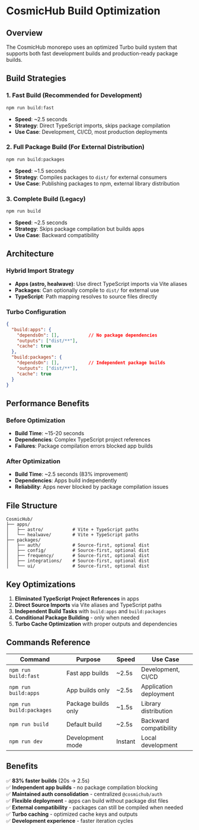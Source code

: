 # CosmicHub Build Optimization

## Overview

The CosmicHub monorepo uses an optimized Turbo build system that supports both fast development builds and production-ready package builds.

## Build Strategies

### 1. Fast Build (Recommended for Development)
```bash
npm run build:fast
```
- **Speed**: ~2.5 seconds
- **Strategy**: Direct TypeScript imports, skips package compilation
- **Use Case**: Development, CI/CD, most production deployments

### 2. Full Package Build (For External Distribution)
```bash
npm run build:packages
```
- **Speed**: ~1.5 seconds
- **Strategy**: Compiles packages to `dist/` for external consumers
- **Use Case**: Publishing packages to npm, external library distribution

### 3. Complete Build (Legacy)
```bash
npm run build
```
- **Speed**: ~2.5 seconds  
- **Strategy**: Skips package compilation but builds apps
- **Use Case**: Backward compatibility

## Architecture

### Hybrid Import Strategy
- **Apps (astro, healwave)**: Use direct TypeScript imports via Vite aliases
- **Packages**: Can optionally compile to `dist/` for external use
- **TypeScript**: Path mapping resolves to source files directly

### Turbo Configuration
```json
{
  "build:apps": {
    "dependsOn": [],           // No package dependencies
    "outputs": ["dist/**"],
    "cache": true
  },
  "build:packages": {
    "dependsOn": [],           // Independent package builds
    "outputs": ["dist/**"],
    "cache": true
  }
}
```

## Performance Benefits

### Before Optimization
- **Build Time**: ~15-20 seconds
- **Dependencies**: Complex TypeScript project references
- **Failures**: Package compilation errors blocked app builds

### After Optimization  
- **Build Time**: ~2.5 seconds (83% improvement)
- **Dependencies**: Apps build independently
- **Reliability**: Apps never blocked by package compilation issues

## File Structure

```text
CosmicHub/
├── apps/
│   ├── astro/           # Vite + TypeScript paths
│   └── healwave/        # Vite + TypeScript paths
├── packages/
│   ├── auth/            # Source-first, optional dist
│   ├── config/          # Source-first, optional dist
│   ├── frequency/       # Source-first, optional dist
│   ├── integrations/    # Source-first, optional dist
│   └── ui/              # Source-first, optional dist
```

## Key Optimizations

1. **Eliminated TypeScript Project References** in apps
2. **Direct Source Imports** via Vite aliases and TypeScript paths
3. **Independent Build Tasks** with `build:apps` and `build:packages`
4. **Conditional Package Building** - only when needed
5. **Turbo Cache Optimization** with proper outputs and dependencies

## Commands Reference

| Command | Purpose | Speed | Use Case |
|---------|---------|-------|----------|
| `npm run build:fast` | Fast app builds | ~2.5s | Development, CI/CD |
| `npm run build:apps` | App builds only | ~2.5s | Application deployment |
| `npm run build:packages` | Package builds only | ~1.5s | Library distribution |
| `npm run build` | Default build | ~2.5s | Backward compatibility |
| `npm run dev` | Development mode | Instant | Local development |

## Benefits

✅ **83% faster builds** (20s → 2.5s)  
✅ **Independent app builds** - no package compilation blocking  
✅ **Maintained auth consolidation** - centralized `@cosmichub/auth`  
✅ **Flexible deployment** - apps can build without package dist files  
✅ **External compatibility** - packages can still be compiled when needed  
✅ **Turbo caching** - optimized cache keys and outputs  
✅ **Development experience** - faster iteration cycles
